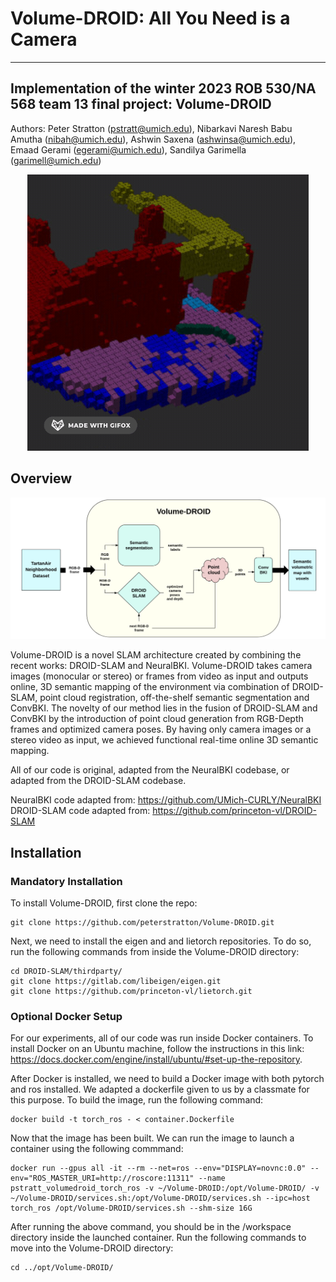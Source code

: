 # Volume-DROID: All You Need is a Camera
-------------------------------------------------------------------------------------------------------------------------------
Implementation of the winter 2023 ROB 530/NA 568 team 13 final project: Volume-DROID
-------------------------------------------------------------------------------------------------------------------------------

Authors: Peter Stratton (pstratt@umich.edu), Nibarkavi Naresh Babu Amutha (nibah@umich.edu), Ashwin Saxena (ashwinsa@umich.edu), Emaad Gerami (egerami@umich.edu), Sandilya Garimella (garimell@umich.edu)

<p align="center">
  <img src="figures/output.gif" width="450">
</p>

## Overview

<p align="center">
  <img src="figures/overview.png" width="650">
</p>

Volume-DROID is a novel SLAM architecture created by combining the recent works: DROID-SLAM and NeuralBKI. Volume-DROID takes camera images (monocular or stereo) or frames from video as input and outputs online, 3D semantic mapping of the environment via combination of DROID-SLAM, point cloud registration, off-the-shelf semantic segmentation and ConvBKI. The novelty of our method lies in the fusion of DROID-SLAM and ConvBKI by the introduction of point cloud generation from RGB-Depth frames and optimized camera poses. By having only camera images or a stereo video as input, we achieved functional real-time online 3D semantic mapping.

All of our code is original, adapted from the NeuralBKI codebase, or adapted from the DROID-SLAM codebase. 

NeuralBKI code adapted from: https://github.com/UMich-CURLY/NeuralBKI \
DROID-SLAM code adapted from: https://github.com/princeton-vl/DROID-SLAM

## Installation

### Mandatory Installation

To install Volume-DROID, first clone the repo:
```
git clone https://github.com/peterstratton/Volume-DROID.git
```

Next, we need to install the eigen and and lietorch repositories. To do so, run the following commands from inside the Volume-DROID directory:
```
cd DROID-SLAM/thirdparty/
git clone https://gitlab.com/libeigen/eigen.git
git clone https://github.com/princeton-vl/lietorch.git
```

### Optional Docker Setup
For our experiments, all of our code was run inside Docker containers. To install Docker on an Ubuntu machine, follow the instructions in this link: https://docs.docker.com/engine/install/ubuntu/#set-up-the-repository.

After Docker is installed, we need to build a Docker image with both pytorch and ros installed. We adapted a dockerfile given to us by a classmate for this purpose. To build the image, run the following command:
```
docker build -t torch_ros - < container.Dockerfile
```

Now that the image has been built. We can run the image to launch a container using the following commmand:
```
docker run --gpus all -it --rm --net=ros --env="DISPLAY=novnc:0.0" --env="ROS_MASTER_URI=http://roscore:11311" --name pstratt_volumedroid_torch_ros -v ~/Volume-DROID:/opt/Volume-DROID/ -v ~/Volume-DROID/services.sh:/opt/Volume-DROID/services.sh --ipc=host torch_ros /opt/Volume-DROID/services.sh --shm-size 16G
```

After running the above command, you should be in the /workspace directory inside the launched container. Run the following commands to move into the Volume-DROID directory:
```
cd ../opt/Volume-DROID/
```
